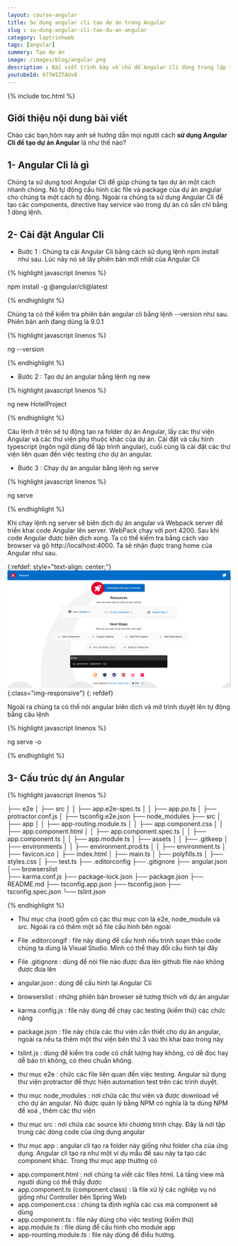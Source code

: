 ```yaml
---
layout: course-angular
title: Sử dụng angular cli tạo dự án trong Angular
slug : su-dung-angular-cli-tao-du-an-angular
category: laptrinhweb
tags: [angular]
summery: Tạo dự án   
image: /images/blog/angular.png
description : Bài viết trình bày về chủ đề Angular Cli dùng trong lập trình web. Trước hết bài viết sẽ giúp bạn hiểu được Angular Cli là gì? Sau đó giới thiệu cho các bạn cấu trúc của một dự án Angular sẽ bao gồm những gì. Đặc biệt, trong những chia sẻ dưới đây của bài viết sẽ hướng dẫn cách cài đặt Angular Cli và sử dụng angular cli để tạo dự án angular. Bài viết sẽ kèm theo các ví dụ minh hoạ chi tiết trong mỗi phần để người đọc tham khảo thêm và nắm bắt kiến thức này hiệu quả hơn.
youtubeId: 977WIZTAUv8
---
```


{% include toc.html %}

## **Giới thiệu nội dung bài viết**

Chào các bạn,hôm nay anh sẽ hướng dẫn mọi người cách <b>sử dụng Angular Cli để tạo  dự án Angular</b> là như thế nào?


## **1- Angular Cli là gì**

Chúng ta sử dụng tool Angular Cli để giúp chúng ta tạo dự án một cách nhanh chóng. Nó tự động cấu hình các file và package của dự án angular cho chúng ta một cách tự động. Ngoài ra chúng ta sử dụng Angular Cli để tạo các components, directive hay service vào trong dự án có sẵn chỉ bằng 1 dòng lệnh.


## **2- Cài đặt Angular Cli**

- Bước 1 : Chúng ta cài Angular Cli bằng cách sử dụng lệnh npm install như sau. Lúc này nó sẽ lấy phiên bản mới nhất của Angular Cli

{% highlight javascript  linenos %}

npm install -g @angular/cli@latest

{% endhighlight %}

Chúng ta có thể kiểm tra phiên bản angular cli bằng lệnh --version như sau. Phiên bản anh đang dùng là 9.0.1

{% highlight javascript  linenos %}

ng --version

{% endhighlight %}

- Bước 2 : Tạo dự án angular bằng lệnh ng new

{% highlight javascript  linenos %}

ng new HotelProject

{% endhighlight %}

Câu lệnh ở trên sẽ tự động tạo ra folder dự án Angular, lấy các thư viện Angular và các thư viện phụ thuộc khác của dự án. Cài đặt và cấu hình typescript (ngôn ngữ dùng để lập trình angular), cuối cùng là cài đặt các thư viện liên quan đến việc testing cho dự án angular.

- Bước 3 : Chạy dự án angular bằng lệnh ng serve

{% highlight javascript  linenos %}

ng serve 

{% endhighlight %}

Khi chạy lệnh ng server sẽ biên dịch dự án angular và Webpack server để triển khai code Angular lên server. WebPack chạy với port 4200. Sau khi code Angular được biên dịch xong. Ta có thể kiểm tra bằng cách vào browser và gõ http://localhost:4000. Ta sẽ nhận được trang home của Angular như sau.


{:refdef: style="text-align: center;"}
![angular](/images/post/angular/angular-home.png){:class="img-responsive"}
{: refdef}

Ngoài ra chúng ta có thể nói angular biên dịch và mở trình duyệt lên tự động bằng câu lệnh

{% highlight javascript  linenos %}

ng serve -o

{% endhighlight %}

## **3- Cấu trúc dự án Angular**

{% highlight javascript  linenos %}

├── e2e
│   ├── src
│   │   ├── app.e2e-spec.ts 
│   │   ├── app.po.ts
│   ├── protractor.conf.js 
│   ├── tsconfig.e2e.json
├── node_modules
├── src
│   ├── app
│   │   ├── app-routing.module.ts
│   │   ├── app.component.css
│   │   ├── app.component.html
│   │   ├── app.component.spec.ts
│   │   ├── app.component.ts
│   │   ├── app.module.ts
│   ├── assets
│   │   ├── .gitkeep
│   ├── environments
│   │   ├── environment.prod.ts
│   │   ├── environment.ts
│   ├── favicon.ico
│   ├── index.html
│   ├── main.ts
│   ├── polyfills.ts
│   ├── styles.css
│   ├── test.ts
├── .editorconfig
├── .gitignore
├── angular.json
│── browserslist   
├── karma.conf.js
├── package-lock.json
├── package.json
├── README.md
├── tsconfig.app.json
├── tsconfig.json
├── tsconfig.spec.json
└── tslint.json

{% endhighlight %}

- Thư mục cha (root) gồm có các thư mục con là e2e, node_module và src. Ngoài ra có thêm một số file cấu hình bên ngoài

- File .editorcongif : file này dùng để cấu hình nếu trình soạn thảo code chúng ta dùng là Visual Studio. Mình có thể thay đổi cấu hình tại đây

- File .gitignore : dùng để nói file nào được đưa lên github file nào không được đưa lên

- angular.json : dùng để cấu hình lại Angular Cli

- browserslist : những phiên bản browser sẽ tương thích với dự án angular

- karma.config.js : file này dùng để chạy các testing (kiểm thử) các chức năng

- package.json : file này chứa các thư viện cần thiết cho dự án angular, ngoài ra nếu ta thêm một thư viện bên thứ 3 vào thì khai báo trong này

- tslint.js : dùng để kiểm tra code có chất lượng hay không, có dễ đọc hay dễ bảo trì không, có theo chuẩn không.

- thư mục e2e : chức các file liên quan đến việc testing. Angular sử dụng thư viện protractor để thực hiện automation test trên các trình duyệt.

- thư mục node_modules : nơi chứa các thư viện và được download về cho dự án angular. Nó được quản lý bằng NPM có nghĩa là ta dùng NPM để xoá , thêm các thư viện

- thư mục src : nơi chứa các source khi chương trình chạy. Đây là nơi tập trung các dòng code của ứng dụng angular

- thư mục app : angular cli tạo ra folder này giống như folder cha của ứng dụng. Angular cli tạo ra như một ví dụ mẫu để sau này ta tạo các component khác. Trong thư mục app thường có 

+ app.component.html : nơi chúng ta viết các files html. Là tầng view mà người dùng có thể thấy được
+ app.component.ts (component class) : là file xử lý các nghiệp vụ nó giống như Controller bên Spring Web
+ app.component.css : chúng ta định nghĩa các css mà component sẽ dùng
+ app.component.ts : file này dùng cho việc testing (kiểm thử)
+ app.module.ts        : file dùng để cấu hình cho module app
+ app-rounting.module.ts : file này dùng để điều hướng.































